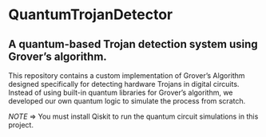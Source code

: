 # QuantumTrojanDetector
A quantum-based Trojan detection system using Grover’s algorithm.
------------------------------------------------------------------------------------------------------------------------------
This repository contains a custom implementation of Grover’s Algorithm designed specifically for detecting hardware Trojans in digital circuits. Instead of using built-in quantum libraries for Grover’s algorithm, we developed our own quantum logic to simulate the process from scratch.

*NOTE*
=> You must install Qiskit to run the quantum circuit simulations in this project.
